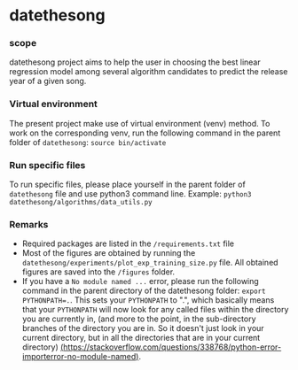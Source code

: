 # datethesong
### scope
datethesong project aims to help the user in choosing the best linear regression model among several algorithm candidates to predict the release year of a given song.

### Virtual environment
The present project make use of virtual environment (venv) method. To work on the corresponding venv, run the following command in the parent folder of `datethesong`:
```source bin/activate```

### Run specific files
To run specific files, please place yourself in the parent folder of `datethesong` file and use python3 command line. Example:
```python3 datethesong/algorithms/data_utils.py```

### Remarks
- Required packages are listed in the ```/requirements.txt``` file
- Most of the figures are obtained by running the ```datethesong/experiments/plot_exp_training_size.py``` file. All obtained figures are saved into the ```/figures``` folder.
- If you have a ```No module named ...``` error, please run the following command in the parent directory of the datethesong folder: ```export PYTHONPATH=.```. This sets your ```PYTHONPATH``` to ".", which basically means that your ```PYTHONPATH``` will now look for any called files within the directory you are currently in, (and more to the point, in the sub-directory branches of the directory you are in. So it doesn't just look in your current directory, but in all the directories that are in your current directory) [(https://stackoverflow.com/questions/338768/python-error-importerror-no-module-named)](ref).


